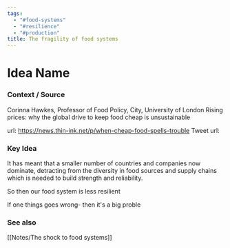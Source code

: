 ```yaml
---
tags:
  - "#food-systems"
  - "#resilience"
  - "#production"
title: The fragility of food systems
---
```

# Idea Name

### Context / Source
Corinna Hawkes, Professor of Food Policy, City, University of London
Rising prices: why the global drive to keep food cheap is unsustainable

url: https://news.thin-ink.net/p/when-cheap-food-spells-trouble
Tweet url: 

### Key Idea

It has meant that a smaller number of countries and companies now dominate, detracting from the diversity in food sources and supply chains which is needed to build strength and reliability.

So then our food system is less resilient

If one things goes wrong- then it's a big proble

### See also
[[Notes/The shock to food systems]]